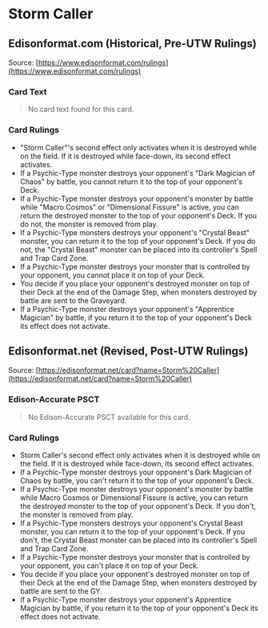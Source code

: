 # Storm Caller

## Edisonformat.com (Historical, Pre-UTW Rulings)

Source: [https://www.edisonformat.com/rulings](https://www.edisonformat.com/rulings)

### Card Text

> No card text found for this card.

### Card Rulings

*   "Storm Caller"'s second effect only activates when it is destroyed while on the field. If it is destroyed while face-down, its second effect activates.
*   If a Psychic-Type monster destroys your opponent's "Dark Magician of Chaos" by battle, you cannot return it to the top of your opponent's Deck.
*   If a Psychic-Type monster destroys your opponent's monster by battle while "Macro Cosmos" or "Dimensional Fissure" is active, you can return the destroyed monster to the top of your opponent's Deck. If you do not, the monster is removed from play.
*   If a Psychic-Type monsters destroys your opponent's "Crystal Beast" monster, you can return it to the top of your opponent's Deck. If you do not, the "Crystal Beast" monster can be placed into its controller's Spell and Trap Card Zone.
*   If a Psychic-Type monster destroys your monster that is controlled by your opponent, you cannot place it on top of your Deck.
*   You decide if you place your opponent's destroyed monster on top of their Deck at the end of the Damage Step, when monsters destroyed by battle are sent to the Graveyard.
*   If a Psychic-Type monster destroys your opponent's "Apprentice Magician" by battle, if you return it to the top of your opponent's Deck its effect does not activate.

## Edisonformat.net (Revised, Post-UTW Rulings)

Source: [https://edisonformat.net/card?name=Storm%20Caller](https://edisonformat.net/card?name=Storm%20Caller)

### Edison-Accurate PSCT

> No Edison-Accurate PSCT available for this card.

### Card Rulings

*   Storm Caller's second effect only activates when it is destroyed while on the field. If it is destroyed while face-down, its second effect activates.
*   If a Psychic-Type monster destroys your opponent's Dark Magician of Chaos by battle, you can't return it to the top of your opponent's Deck.
*   If a Psychic-Type monster destroys your opponent's monster by battle while Macro Cosmos or Dimensional Fissure is active, you can return the destroyed monster to the top of your opponent's Deck. If you don't, the monster is removed from play.
*   If a Psychic-Type monsters destroys your opponent's Crystal Beast monster, you can return it to the top of your opponent's Deck. If you don't, the Crystal Beast monster can be placed into its controller's Spell and Trap Card Zone.
*   If a Psychic-Type monster destroys your monster that is controlled by your opponent, you can't place it on top of your Deck.
*   You decide if you place your opponent's destroyed monster on top of their Deck at the end of the Damage Step, when monsters destroyed by battle are sent to the GY.
*   If a Psychic-Type monster destroys your opponent's Apprentice Magician by battle, if you return it to the top of your opponent's Deck its effect does not activate.
            